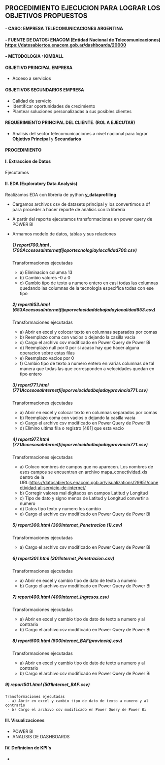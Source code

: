 ## PROCEDIMIENTO EJECUCION PARA LOGRAR LOS OBJETIVOS PROPUESTOS

#### - CASO: EMPRESA TELECOMUNICACIONES ARGENTINA

#### - FUENTE DE DATOS:  ENACOM (Entidad Nacional de Telecomunicaciones) https://datosabiertos.enacom.gob.ar/dashboards/20000

#### - METODOLOGIA : KIMBALL

#### OBJETIVO PRINCIPAL EMPRESA

- Acceso a servicios

#### OBJETIVOS SECUNDARIOS EMPRESA

- Calidad de servicio
- Identificar oportunidades de crecimiento
- Plantear soluciones personalizadas a sus posibles clientes

#### REQUERIMIENTO PRINCIPAL DEL CLIENTE. (ROL A EJECUTAR)

- Analisis del sector telecomunicaciones a nivel nacional para lograr **Objetivo Principal** y **Secundarios**

#### PROCEDIMIENTO

#### I.    Extraccion de Datos

Ejecutamos 
#### II.   EDA (Exploratory Data Analysis)

Realizamos EDA con libreria de python **y_dataprofiling**
- Cargamos archivos csv de datasets principal y los convertimos a df para proceder a hacer reporte de analisis con la libreria
- A partir del reporte ejecutamos transformaciones en power query de POWER BI
- Armamos modelo de datos, tablas y sus relaciones

  ##### 1) report700.html .    (700AccesosaInternetfijoportecnologiaylocalidad700.csv)

     Transformaciones ejecutadas
     - a) Eliminacion columna 13
     - b) Cambio valores -0 a 0
     - c) Cambio tipo de texto a numero entero en casi todas las columnas quedando las columnas de la tecnologia especifica todas con ese tipo

  ##### 2) report653.html     (653AccesosaInternetfijoporvelocidaddebajadaylocalidad653.csv)

     Transformaciones ejecutadas
     - a) Abrir en excel y colocar texto en columnas separados por comas
     - b) Reemplazo coma con vacios o dejando la casilla vacia
     - c) Cargo el archivo csv modificado en Power Query de Power Bi
     - d) Reemplazo null por 0 por si acaso hay que hacer alguna operacion sobre estas filas
     - e) Reemplazo vacios por 0
     - f) Cambio tipo de texto a numero entero en varias columnas de tal manera que todas las que corresponden a velocidades quedan en tipo entero

  ##### 3) report771.html     (771AccesosaInternetfijoporvelocidadbajadayprovincia771.csv)

     Transformaciones ejecutadas
     - a) Abrir en excel y colocar texto en columnas separados por comas
     - b) Reemplazo coma con vacios o dejando la casilla vacia
     - c) Cargo el archivo csv modificado en Power Query de Power Bi
     - d) Elimino ultima fila o registro [481] que esta vacio

  ##### 4) report977.html       (771AccesosaInternetfijoporvelocidadbajadayprovincia771.csv)

     Transformaciones ejecutadas
     
     - a) Coloco nombres de campos que no aparecen. Los nombres de esos campos se encuentran en archivo mapa_conectividad.xls
         dentro de la URL:https://datosabiertos.enacom.gob.ar/visualizations/29951/conectividad-al-servicio-de-internet/
     - b) Corregir valores mal digitados en campos Latitud y Longitud
     - c) Tipo de dato y signo menos de Latitud y Longitud convertir a numero
     - d) Datos tipo texto y numero los cambio
     - e) Cargo el archivo csv modificado en Power Query de Power Bi

  ##### 5) report300.html       (300Internet_Penetracion (1).csv)

     Transformaciones ejecutadas
     - a) Cargo el archivo csv modificado en Power Query de Power Bi
     
  ##### 6) report301.html       (301Internet_Penetracion.csv)

     Transformaciones ejecutadas
     - a) Abrir en excel y cambio tipo de dato de texto a numero 
     - b) Cargo el archivo csv modificado en Power Query de Power Bi

  ##### 7) report400.html       (400Internet_Ingresos.csv)

     Transformaciones ejecutadas
     - a) Abrir en excel y cambio tipo de dato de texto a numero y al contrario
     - b) Cargo el archivo csv modificado en Power Query de Power Bi

  ##### 8) report500.html       (500Internet_BAF(provincia).csv)

     Transformaciones ejecutadas
     - a) Abrir en excel y cambio tipo de dato de texto a numero y al contrario
     - b) Cargo el archivo csv modificado en Power Query de Power Bi

 ##### 9) report501.html         (501Internet_BAF.csv)
   
    Transformaciones ejecutadas
     - a) Abrir en excel y cambio tipo de dato de texto a numero y al contrario
     - b) Cargo el archivo csv modificado en Power Query de Power Bi

     
    
    
#### III.  Visualizaciones

- POWER BI
- ANALISIS DE DASHBOARDS

#### IV.   Definicion de KPI's

- 



